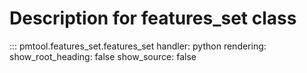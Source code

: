 # Description for features_set class

::: pmtool.features_set.features_set
    handler: python
    rendering:
      show_root_heading: false
      show_source: false
